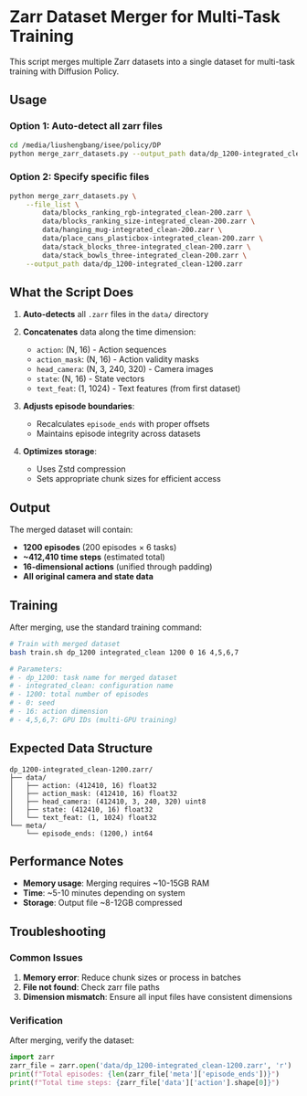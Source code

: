 # Zarr Dataset Merger for Multi-Task Training

This script merges multiple Zarr datasets into a single dataset for multi-task training with Diffusion Policy.

## Usage

### Option 1: Auto-detect all zarr files
```bash
cd /media/liushengbang/isee/policy/DP
python merge_zarr_datasets.py --output_path data/dp_1200-integrated_clean-1200.zarr
```

### Option 2: Specify specific files
```bash
python merge_zarr_datasets.py \
    --file_list \
        data/blocks_ranking_rgb-integrated_clean-200.zarr \
        data/blocks_ranking_size-integrated_clean-200.zarr \
        data/hanging_mug-integrated_clean-200.zarr \
        data/place_cans_plasticbox-integrated_clean-200.zarr \
        data/stack_blocks_three-integrated_clean-200.zarr \
        data/stack_bowls_three-integrated_clean-200.zarr \
    --output_path data/dp_1200-integrated_clean-1200.zarr
```

## What the Script Does

1. **Auto-detects** all `.zarr` files in the `data/` directory
2. **Concatenates** data along the time dimension:
   - `action`: (N, 16) - Action sequences
   - `action_mask`: (N, 16) - Action validity masks
   - `head_camera`: (N, 3, 240, 320) - Camera images
   - `state`: (N, 16) - State vectors
   - `text_feat`: (1, 1024) - Text features (from first dataset)

3. **Adjusts episode boundaries**:
   - Recalculates `episode_ends` with proper offsets
   - Maintains episode integrity across datasets

4. **Optimizes storage**:
   - Uses Zstd compression
   - Sets appropriate chunk sizes for efficient access

## Output

The merged dataset will contain:
- **1200 episodes** (200 episodes × 6 tasks)
- **~412,410 time steps** (estimated total)
- **16-dimensional actions** (unified through padding)
- **All original camera and state data**

## Training

After merging, use the standard training command:

```bash
# Train with merged dataset
bash train.sh dp_1200 integrated_clean 1200 0 16 4,5,6,7

# Parameters:
# - dp_1200: task name for merged dataset
# - integrated_clean: configuration name
# - 1200: total number of episodes
# - 0: seed
# - 16: action dimension
# - 4,5,6,7: GPU IDs (multi-GPU training)
```

## Expected Data Structure

```
dp_1200-integrated_clean-1200.zarr/
├── data/
│   ├── action: (412410, 16) float32
│   ├── action_mask: (412410, 16) float32
│   ├── head_camera: (412410, 3, 240, 320) uint8
│   ├── state: (412410, 16) float32
│   └── text_feat: (1, 1024) float32
└── meta/
    └── episode_ends: (1200,) int64
```

## Performance Notes

- **Memory usage**: Merging requires ~10-15GB RAM
- **Time**: ~5-10 minutes depending on system
- **Storage**: Output file ~8-12GB compressed

## Troubleshooting

### Common Issues

1. **Memory error**: Reduce chunk sizes or process in batches
2. **File not found**: Check zarr file paths
3. **Dimension mismatch**: Ensure all input files have consistent dimensions

### Verification

After merging, verify the dataset:
```python
import zarr
zarr_file = zarr.open('data/dp_1200-integrated_clean-1200.zarr', 'r')
print(f"Total episodes: {len(zarr_file['meta']['episode_ends'])}")
print(f"Total time steps: {zarr_file['data']['action'].shape[0]}")
```
